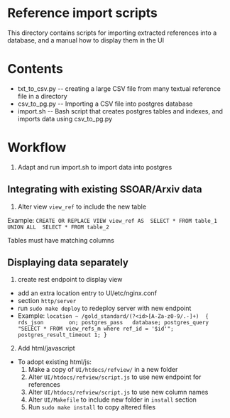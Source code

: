 # Reference import scripts
This directory contains scripts for importing extracted references into a database, and a manual how to display them in the UI

# Contents 

* txt_to_csv.py -- creating a large CSV file from many textual reference file in a directory
* csv_to_pg.py -- Importing a CSV file into postgres database
* import.sh -- Bash script that creates postgres tables and indexes, and imports data using csv_to_pg.py

# Workflow

1. Adapt and run import.sh to import data into postgres

## Integrating with existing SSOAR/Arxiv data
1. Alter view `view_ref` to include the new table

Example: `CREATE OR REPLACE VIEW view_ref AS 
SELECT * FROM table_1 
UNION ALL 
SELECT * FROM table_2`

Tables must have matching columns

## Displaying data separately
1. create rest endpoint to display view
 * add an extra location entry to UI/etc/nginx.conf
 * section `http/server`
 * run `sudo make deploy` to redeploy server with new endpoint
 * Example: ```location ~ /gold_standard/(?<id>[A-Za-z0-9/.-]+)  {
            rds_json        on;
            postgres_pass   database;
            postgres_query  "SELECT * FROM view_refs_m where ref_id = '$id'";
            postgres_result_timeout 1;
        }```
2. Add html/javascript
 * To adopt existing html/js:
    1. Make a copy of `UI/htdocs/refview/` in a new folder
    2. Alter `UI/htdocs/refview/script.js` to use new endpoint for references
    3. Alter `UI/htdocs/refview/script.js` to use new column names
    4. Alter `UI/Makefile` to include new folder in `install` section
    5. Run `sudo make install` to copy altered files
    


